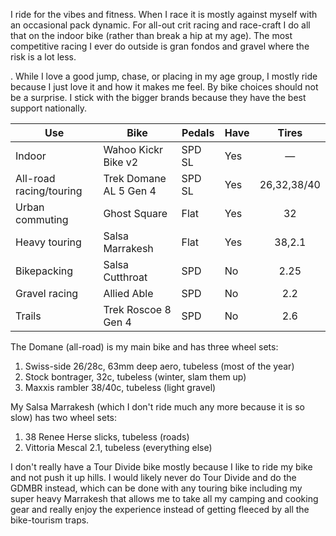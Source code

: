 I ride for the vibes and fitness. When I race it is mostly against myself with an occasional pack dynamic. For all-out crit racing and race-craft I do all that on the indoor bike (rather than break a hip at my age). The most competitive racing I ever do outside is gran fondos and gravel where the risk is a lot less.

. While I love a good jump, chase, or placing in my age group, I mostly ride because I just love it and how it makes me feel. By bike choices should not be a surprise. I stick with the bigger brands because they have the best support nationally.

| Use                     | Bike                   | Pedals | Have |    Tires    |
| ----------------------- | ---------------------- | ------ | ---- | :---------: |
| Indoor                  | Wahoo Kickr Bike v2    | SPD SL | Yes  |      —      |
| All-road racing/touring | Trek Domane AL 5 Gen 4 | SPD SL | Yes  | 26,32,38/40 |
| Urban commuting         | Ghost Square           | Flat   | Yes  |     32      |
| Heavy touring           | Salsa Marrakesh        | Flat   | Yes  |   38,2.1    |
| Bikepacking             | Salsa Cutthroat        | SPD    | No   |    2.25     |
| Gravel racing           | Allied Able            | SPD    | No   |     2.2     |
| Trails                  | Trek Roscoe 8 Gen 4    | SPD    | No   |     2.6     |

The Domane (all-road) is my main bike and has three wheel sets:

1. Swiss-side 26/28c, 63mm deep aero, tubeless (most of the year)
2. Stock bontrager, 32c, tubeless (winter, slam them up)
3. Maxxis rambler 38/40c, tubeless (light gravel)

My Salsa Marrakesh (which I don't ride much any more because it is so slow) has two wheel sets:

1. 38 Renee Herse slicks, tubeless (roads)
2. Vittoria Mescal 2.1, tubeless (everything else)

I don't really have a Tour Divide bike mostly because I like to ride my bike and not push it up hills. I would likely never do Tour Divide and do the GDMBR instead, which can be done with any touring bike including my super heavy Marrakesh that allows me to take all my camping and cooking gear and really enjoy the experience instead of getting fleeced by all the bike-tourism traps.